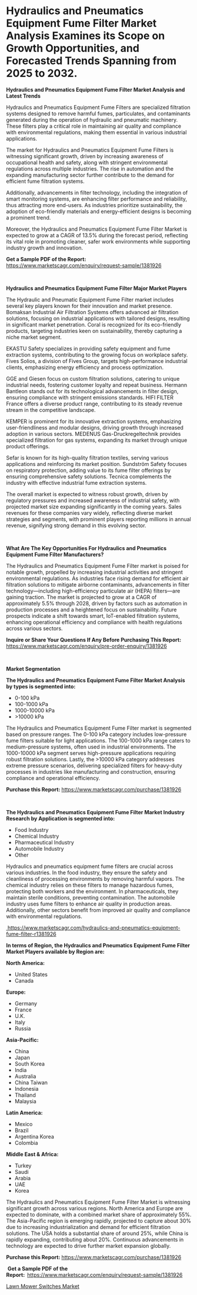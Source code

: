 <p><h1>Hydraulics and Pneumatics Equipment Fume Filter Market Analysis Examines its Scope on Growth Opportunities, and Forecasted Trends Spanning from 2025 to 2032.</h1></p><p><strong>Hydraulics and Pneumatics Equipment Fume Filter Market Analysis and Latest Trends</strong></p>
<p><p>Hydraulics and Pneumatics Equipment Fume Filters are specialized filtration systems designed to remove harmful fumes, particulates, and contaminants generated during the operation of hydraulic and pneumatic machinery. These filters play a critical role in maintaining air quality and compliance with environmental regulations, making them essential in various industrial applications. </p><p>The market for Hydraulics and Pneumatics Equipment Fume Filters is witnessing significant growth, driven by increasing awareness of occupational health and safety, along with stringent environmental regulations across multiple industries. The rise in automation and the expanding manufacturing sector further contribute to the demand for efficient fume filtration systems. </p><p>Additionally, advancements in filter technology, including the integration of smart monitoring systems, are enhancing filter performance and reliability, thus attracting more end-users. As industries prioritize sustainability, the adoption of eco-friendly materials and energy-efficient designs is becoming a prominent trend. </p><p>Moreover, the Hydraulics and Pneumatics Equipment Fume Filter Market is expected to grow at a CAGR of 13.5% during the forecast period, reflecting its vital role in promoting cleaner, safer work environments while supporting industry growth and innovation.</p></p>
<p><strong>Get a Sample PDF of the Report:&nbsp;</strong> <a href="https://www.marketscagr.com/enquiry/request-sample/1381926?utm_campaign=2660&utm_medium=2&utm_source=Github&utm_content=ia&utm_term=11042025&utm_id=hydraulics-and-pneumatics-equipment-fume-filter">https://www.marketscagr.com/enquiry/request-sample/1381926</a></p>
<p>&nbsp;</p>
<p><strong>Hydraulics and Pneumatics Equipment Fume Filter Major Market Players</strong></p>
<p><p>The Hydraulic and Pneumatic Equipment Fume Filter market includes several key players known for their innovation and market presence. Bomaksan Industrial Air Filtration Systems offers advanced air filtration solutions, focusing on industrial applications with tailored designs, resulting in significant market penetration. Coral is recognized for its eco-friendly products, targeting industries keen on sustainability, thereby capturing a niche market segment.</p><p>EKASTU Safety specializes in providing safety equipment and fume extraction systems, contributing to the growing focus on workplace safety. Fives Solios, a division of Fives Group, targets high-performance industrial clients, emphasizing energy efficiency and process optimization.</p><p>GGE and Giesen focus on custom filtration solutions, catering to unique industrial needs, fostering customer loyalty and repeat business. Hermann Bantleon stands out for its technological advancements in filter design, ensuring compliance with stringent emissions standards. HIFI FILTER France offers a diverse product range, contributing to its steady revenue stream in the competitive landscape.</p><p>KEMPER is prominent for its innovative extraction systems, emphasizing user-friendliness and modular designs, driving growth through increased adoption in various sectors. MEDENUS Gas-Druckregeltechnik provides specialized filtration for gas systems, expanding its market through unique product offerings.</p><p>Sefar is known for its high-quality filtration textiles, serving various applications and reinforcing its market position. Sundström Safety focuses on respiratory protection, adding value to its fume filter offerings by ensuring comprehensive safety solutions. Tecnica complements the industry with effective industrial fume extraction systems.</p><p>The overall market is expected to witness robust growth, driven by regulatory pressures and increased awareness of industrial safety, with projected market size expanding significantly in the coming years. Sales revenues for these companies vary widely, reflecting diverse market strategies and segments, with prominent players reporting millions in annual revenue, signifying strong demand in this evolving sector.</p></p>
<p>&nbsp;</p>
<p><strong>What Are The Key Opportunities For Hydraulics and Pneumatics Equipment Fume Filter Manufacturers?</strong></p>
<p><p>The Hydraulics and Pneumatics Equipment Fume Filter market is poised for notable growth, propelled by increasing industrial activities and stringent environmental regulations. As industries face rising demand for efficient air filtration solutions to mitigate airborne contaminants, advancements in filter technology—including high-efficiency particulate air (HEPA) filters—are gaining traction. The market is projected to grow at a CAGR of approximately 5.5% through 2028, driven by factors such as automation in production processes and a heightened focus on sustainability. Future prospects indicate a shift towards smart, IoT-enabled filtration systems, enhancing operational efficiency and compliance with health regulations across various sectors.</p></p>
<p><strong>Inquire or Share Your Questions If Any Before Purchasing This Report:</strong> <a href="https://www.marketscagr.com/enquiry/pre-order-enquiry/1381926?utm_campaign=2660&utm_medium=2&utm_source=Github&utm_content=ia&utm_term=11042025&utm_id=hydraulics-and-pneumatics-equipment-fume-filter">https://www.marketscagr.com/enquiry/pre-order-enquiry/1381926</a></p>
<p>&nbsp;</p>
<p><strong>Market Segmentation</strong></p>
<p><strong>The Hydraulics and Pneumatics Equipment Fume Filter Market Analysis by types is segmented into:</strong></p>
<p><ul><li>0-100 kPa</li><li>100-1000 kPa</li><li>1000-10000 kPa</li><li>>10000 kPa</li></ul></p>
<p><p>The Hydraulics and Pneumatics Equipment Fume Filter market is segmented based on pressure ranges. The 0-100 kPa category includes low-pressure fume filters suitable for light applications. The 100-1000 kPa range caters to medium-pressure systems, often used in industrial environments. The 1000-10000 kPa segment serves high-pressure applications requiring robust filtration solutions. Lastly, the >10000 kPa category addresses extreme pressure scenarios, delivering specialized filters for heavy-duty processes in industries like manufacturing and construction, ensuring compliance and operational efficiency.</p></p>
<p><strong>Purchase this Report:&nbsp;</strong><a href="https://www.marketscagr.com/purchase/1381926?utm_campaign=2660&utm_medium=2&utm_source=Github&utm_content=ia&utm_term=11042025&utm_id=hydraulics-and-pneumatics-equipment-fume-filter">https://www.marketscagr.com/purchase/1381926</a></p>
<p>&nbsp;</p>
<p><strong>The Hydraulics and Pneumatics Equipment Fume Filter Market Industry Research by Application is segmented into:</strong></p>
<p><ul><li>Food Industry</li><li>Chemical Industry</li><li>Pharmaceutical Industry</li><li>Automobile Industry</li><li>Other</li></ul></p>
<p><p>Hydraulics and pneumatics equipment fume filters are crucial across various industries. In the food industry, they ensure the safety and cleanliness of processing environments by removing harmful vapors. The chemical industry relies on these filters to manage hazardous fumes, protecting both workers and the environment. In pharmaceuticals, they maintain sterile conditions, preventing contamination. The automobile industry uses fume filters to enhance air quality in production areas. Additionally, other sectors benefit from improved air quality and compliance with environmental regulations.</p></p>
<p><a href="https://www.marketscagr.com/hydraulics-and-pneumatics-equipment-fume-filter-r1381926?utm_campaign=2660&utm_medium=2&utm_source=Github&utm_content=ia&utm_term=11042025&utm_id=hydraulics-and-pneumatics-equipment-fume-filter">&nbsp;https://www.marketscagr.com/hydraulics-and-pneumatics-equipment-fume-filter-r1381926</a></p>
<p><strong>In terms of Region, the Hydraulics and Pneumatics Equipment Fume Filter Market Players available by Region are:</strong></p>
<p>
    <p> <strong> North America: </strong>
        <ul>
            <li>United States</li>
            <li>Canada</li>
        </ul>
        </p> 
    <p> <strong> Europe: </strong>
        <ul>
            <li>Germany</li>
            <li>France</li>
            <li>U.K.</li>
            <li>Italy</li>
            <li>Russia</li>
        </ul>
        </p> 
    <p> <strong> Asia-Pacific: </strong>
        <ul>
            <li>China</li>
            <li>Japan</li>
            <li>South Korea</li>
            <li>India</li>
            <li>Australia</li>
            <li>China Taiwan</li>
            <li>Indonesia</li>
            <li>Thailand</li>
            <li>Malaysia</li>
        </ul>
        </p> 
    <p> <strong> Latin America: </strong>
        <ul>
            <li>Mexico</li>
            <li>Brazil</li>
            <li>Argentina Korea</li>
            <li>Colombia</li>
        </ul>
        </p> 
    <p> <strong> Middle East & Africa: </strong>
        <ul>
            <li>Turkey</li>
            <li>Saudi</li>
            <li>Arabia</li>
            <li>UAE</li>
            <li>Korea</li>
        </ul>
    </p>
    </p>
<p><p>The Hydraulics and Pneumatics Equipment Fume Filter Market is witnessing significant growth across various regions. North America and Europe are expected to dominate, with a combined market share of approximately 55%. The Asia-Pacific region is emerging rapidly, projected to capture about 30% due to increasing industrialization and demand for efficient filtration solutions. The USA holds a substantial share of around 25%, while China is rapidly expanding, contributing about 20%. Continuous advancements in technology are expected to drive further market expansion globally.</p></p>
<p><strong>Purchase this Report: </strong><a href="https://www.marketscagr.com/purchase/1381926?utm_campaign=2660&utm_medium=2&utm_source=Github&utm_content=ia&utm_term=11042025&utm_id=hydraulics-and-pneumatics-equipment-fume-filter">https://www.marketscagr.com/purchase/1381926</a></p>
<p>&nbsp;<strong>Get a Sample PDF of the Report:&nbsp;&nbsp;</strong><a href="https://www.marketscagr.com/enquiry/request-sample/1381926?utm_campaign=2660&utm_medium=2&utm_source=Github&utm_content=ia&utm_term=11042025&utm_id=hydraulics-and-pneumatics-equipment-fume-filter">https://www.marketscagr.com/enquiry/request-sample/1381926</a></p>
<p><strong></strong></p>
<p><p><a href="https://github.com/NargisHussain432/Market-Research-Report-List-2/blob/main/lawn-mower-switches-market.md?utm_campaign=2660&utm_medium=2&utm_source=Github&utm_content=ia&utm_term=11042025&utm_id=hydraulics-and-pneumatics-equipment-fume-filter">Lawn Mower Switches Market</a></p></p>